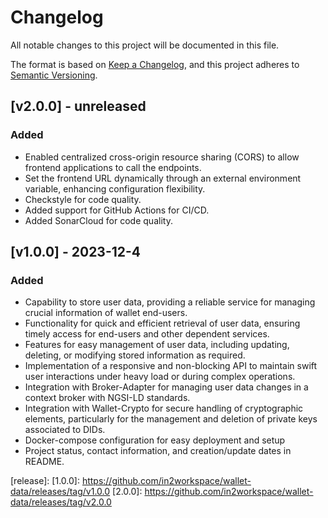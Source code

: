 # Changelog
All notable changes to this project will be documented in this file.

The format is based on [Keep a Changelog](https://keepachangelog.com/en/1.0.0/),
and this project adheres to [Semantic Versioning](https://semver.org/spec/v2.0.0.html).

## [v2.0.0] - unreleased

### Added
- Enabled centralized cross-origin resource sharing (CORS) to allow frontend applications to call the endpoints.
- Set the frontend URL dynamically through an external environment variable, enhancing configuration flexibility.
- Checkstyle for code quality.
- Added support for GitHub Actions for CI/CD.
- Added SonarCloud for code quality.

## [v1.0.0] - 2023-12-4

### Added
- Capability to store user data, providing a reliable service for managing crucial information of wallet end-users.
- Functionality for quick and efficient retrieval of user data, ensuring timely access for end-users and other dependent services.
- Features for easy management of user data, including updating, deleting, or modifying stored information as required.
- Implementation of a responsive and non-blocking API to maintain swift user interactions under heavy load or during complex operations.
- Integration with Broker-Adapter for managing user data changes in a context broker with NGSI-LD standards.
- Integration with Wallet-Crypto for secure handling of cryptographic elements, particularly for the management and deletion of private keys associated to DIDs.
- Docker-compose configuration for easy deployment and setup
- Project status, contact information, and creation/update dates in README.

[release]:
[1.0.0]: https://github.com/in2workspace/wallet-data/releases/tag/v1.0.0
[2.0.0]: https://github.com/in2workspace/wallet-data/releases/tag/v2.0.0
